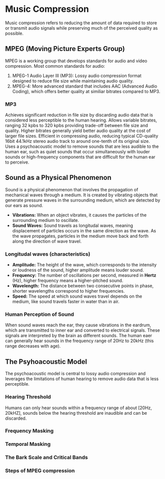 # Music Compression
Music compression refers to reducing the amount of data required to store or transmit audio signals while preserving much of the perceived quality as possible.

## MPEG (Moving Picture Experts Group)
MPEG is a working group that develops standards for audio and video compression. Most common standards for audio:
1. MPEG-1 Audio Layer III (MP3): Lossy audio compression format designed to reduce file size while maintaining audio quality.
2. MPEG-4: More advanced standard that includes AAC (Advanced Audio Coding), which offers better quality at similiar bitrates compared to MP3.

### MP3
Achieves significant reduction in file size by discarding audio data that is considered less perceptible to the human hearing. Allows variable bitrates, ranging 32 kpbs to 320 kpbs providing trade-off between file size and quality. Higher bitrates generally yield better audio quality at the cost of larger file sizes. Efficient in compressing audio, reducing typical CD-quality 16bit 44.1kHz stereo audio track to around one-tenth of its original size. Uses a psychoacoustic model to remove sounds that are less audible to the human ear, such as quiet sounds that occur simultaneously with louder sounds or high-frequency components that are difficult for the human ear to perceive.

## Sound as a Physical Phenomenon
Sound is a physical phenomenon that involves the propagation of mechanical waves through a medium. It is created by vibrating objects that generate pressure waves in the surrounding medium, which are detected by our ears as sound.
- **Vibrations:** When an object vibrates, it causes the particles of the surrounding medium to oscillate.
- **Sound Waves:** Sound travels as longitudal waves, meaning displacement of particles occurs in the same direction as the wave. As the wave propagates, particles in the medium move back and forth along the direction of wave travel.

### Longitudal waves (characteristics)
- **Amplitude:** The height of the wave, which corresponds to the intensity or loudness of the sound, higher amplitude means louder sound.
- **Frequency:** The number of oscillations per second, measured in **Hertz** (Hz), higher frequency means a higher-pitched sound.
- **Wavelength:** The distance between two consecutive points in phase, shorter wavelengths correspond to higher frequencies.
- **Speed:** The speed at which sound waves travel depends on the medium, like sound travels faster in water than in air.

### Human Perception of Sound
When sound waves reach the ear, they cause vibrations in the eardrum, which are transmitted to inner ear and converted to electrical signals. These signals are interpreted by the brain as different sounds. The human eaer can generally hear sounds in the frequency range of 20Hz to 20kHz (this range decreases with age).

## The Psyhoacoustic Model
The psychoacoustic model is central to lossy audio compression and leverages the limitations of human hearing to remove audio data that is less perceptible.

### Hearing Threshold
Humans can only hear sounds within a frequency range of about [20Hz, 20kHZ], sounds below the hearing threshold are inaudible and can be discarded.

### Frequency Masking

### Temporal Masking

### The Bark Scale and Critical Bands

### Steps of MPEG compression
